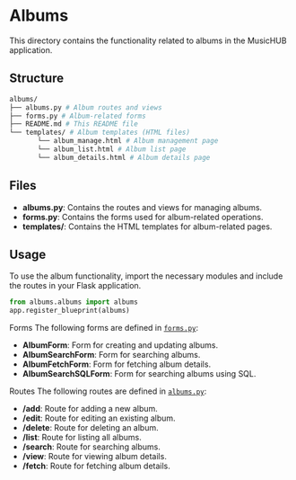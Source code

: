 # Albums
This directory contains the functionality related to albums in the MusicHUB application.

## Structure
```bash
albums/
├── albums.py # Album routes and views
├── forms.py # Album-related forms
├── README.md # This README file
└── templates/ # Album templates (HTML files)
       └── album_manage.html # Album management page
       └── album_list.html # Album list page
       └── album_details.html # Album details page
```

## Files

- **albums.py**: Contains the routes and views for managing albums.
- **forms.py**: Contains the forms used for album-related operations.
- **templates/**: Contains the HTML templates for album-related pages.

## Usage

To use the album functionality, import the necessary modules and include the routes in your Flask application.

```python
from albums.albums import albums
app.register_blueprint(albums)
```

Forms
The following forms are defined in [`forms.py`](command:_github.copilot.openRelativePath?%5B%7B%22scheme%22%3A%22file%22%2C%22authority%22%3A%22%22%2C%22path%22%3A%22%2Falbums%2Fforms.py%22%2C%22query%22%3A%22%22%2C%22fragment%22%3A%22%22%7D%5D "albums/forms.py"):

- **AlbumForm**: Form for creating and updating albums.
- **AlbumSearchForm**: Form for searching albums.
- **AlbumFetchForm**: Form for fetching album details.
- **AlbumSearchSQLForm**: Form for searching albums using SQL.

Routes
The following routes are defined in [`albums.py`](command:_github.copilot.openRelativePath?%5B%7B%22scheme%22%3A%22file%22%2C%22authority%22%3A%22%22%2C%22path%22%3A%22%2Falbums%2Falbums.py%22%2C%22query%22%3A%22%22%2C%22fragment%22%3A%22%22%7D%5D "albums/albums.py"):

- **/add**: Route for adding a new album.
- **/edit**: Route for editing an existing album.
- **/delete**: Route for deleting an album.
- **/list**: Route for listing all albums.
- **/search**: Route for searching albums.
- **/view**: Route for viewing album details.
- **/fetch**: Route for fetching album details.